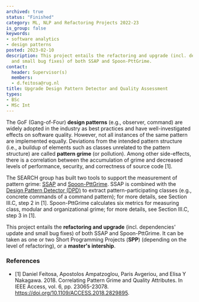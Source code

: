 ```yaml
---
archived: true
status: "Finished"
category: ML, NLP and Refactoring Projects 2022-23
is_group: false
keywords:
- software analytics
- design patterns
posted: 2023-02-10
description: This project entails the refactoring and upgrade (incl. dependencies' update
  and small bug fixes) of both SSAP and Spoon-PttGrime.
contact:
  header: Supervisor(s)
  members:
  - d.feitosa@rug.nl
title: Upgrade Design Pattern Detector and Quality Assessment
types:
- BSc
- MSc Int
---
```


The GoF (Gang-of-Four) **design patterns** (e.g., observer, command) are widely adopted in the industry as best practices and have well-investigated effects on software quality. However, not all instances of the same pattern are implemented equally. Deviations from the intended pattern structure (i.e., a buildup of elements such as classes unrelated to the pattern structure) are called **pattern grime** (or pollution). Among other side-effects, there is a correlation between the accumulation of grime and decreased levels of performance, security, and correctness of source code [1].

The SEARCH group has built two tools to support the measurement of pattern grime: [SSAP](https://github.com/search-rug/ssap) and [Spoon-PttGrime](https://github.com/search-rug/spoon-pttgrime). SSAP is combined with the [Design Pattern Detector (DPD)](https://users.encs.concordia.ca/~nikolaos/pattern_detection.html) to extract pattern-participating classes (e.g., concrete commands of a command pattern); for more details, see Section III.C, step 2 in [1]. Spoon-PttGrime calculates six metrics for measuring class, modular and organizational grime; for more details, see Section III.C, step 3 in [1].

This project entails the **refactoring and upgrade** (incl. dependencies' update and small bug fixes) of both SSAP and Spoon-PttGrime. It can be taken as one or two Short Programming Projects (**SPP**) (depending on the level of refactoring), or a **master's intership**.

### References

- [1] Daniel Feitosa, Apostolos Ampatzoglou, Paris Avgeriou, and Elisa Y Nakagawa. 2018. Correlating Pattern Grime and Quality Attributes. In IEEE Access, vol. 6, pp. 23065-23078. <https://doi.org/10.1109/ACCESS.2018.2829895>.
